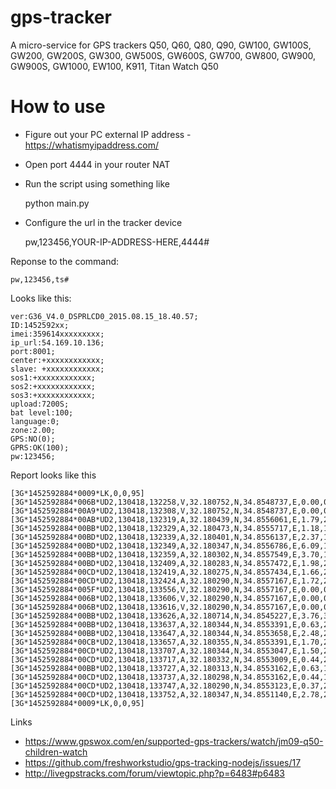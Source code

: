 # gps-tracker

A micro-service for GPS trackers Q50, Q60, 
Q80, Q90, GW100, GW100S, GW200, GW200S, GW300, GW500S, 
GW600S, GW700, GW800, GW900, GW900S, GW1000, EW100, K911, 
Titan Watch Q50


# How to use


* Figure out your PC external IP address - https://whatismyipaddress.com/
* Open port 4444 in your router NAT
* Run the script using something like
 
    python main.py
    
* Configure the url in the tracker device
 
    pw,123456,YOUR-IP-ADDRESS-HERE,4444# 


Reponse to the command:

    pw,123456,ts#
    
Looks like this:

    ver:G36_V4.0_DSPRLCD0_2015.08.15_18.40.57;
    ID:1452592xx;
    imei:359614xxxxxxxxx;
    ip_url:54.169.10.136;
    port:8001;
    center:+xxxxxxxxxxxx;
    slave: +xxxxxxxxxxxx;
    sos1:+xxxxxxxxxxxx;
    sos2:+xxxxxxxxxxxx;
    sos3:+xxxxxxxxxxxx;
    upload:7200S;
    bat level:100;
    language:0;
    zone:2.00;
    GPS:NO(0);
    GPRS:OK(100);
    pw:123456;

Report looks like this

    [3G*1452592884*0009*LK,0,0,95][3G*1452592884*006B*UD2,130418,132258,V,32.180752,N,34.8548737,E,0.00,0.0,0.0,5,100,96,0,0,00000000,1,255,425,2,33576,11402,164][3G*1452592884*00A9*UD2,130418,132308,V,32.180752,N,34.8548737,E,0.00,0.0,0.0,5,100,96,0,0,00000000,5,0,425,2,33576,11402,160,33576,12403,139,33576,11401,138,33576,11881,129,33576,11403,128][3G*1452592884*00AB*UD2,130418,132319,A,32.180439,N,34.8556061,E,1.79,207.6,0.0,5,100,96,0,0,00000000,5,0,425,2,33576,11402,159,33576,12403,139,33576,11401,137,33576,11881,129,33576,11403,128][3G*1452592884*00BB*UD2,130418,132329,A,32.180473,N,34.8555717,E,1.18,155.3,0.0,5,100,96,0,0,00000000,6,0,425,2,33576,11402,161,33576,12403,137,33576,11401,137,33552,11301,134,33576,11403,129,33576,11881,129][3G*1452592884*00BD*UD2,130418,132339,A,32.180401,N,34.8556137,E,2.37,147.4,0.0,5,100,96,0,0,00000000,6,255,425,2,33576,11402,159,33576,12403,138,33576,11401,137,33552,11301,134,33576,11403,131,33576,11881,129][3G*1452592884*00BD*UD2,130418,132349,A,32.180347,N,34.8556786,E,6.09,121.2,0.0,4,100,96,0,0,00000000,6,255,425,2,33576,11402,161,33576,12403,138,33576,11401,137,33552,11301,134,33576,11403,130,33576,11881,128][3G*1452592884*00BB*UD2,130418,132359,A,32.180302,N,34.8557549,E,3.70,119.8,0.0,4,100,96,0,0,00000000,6,0,425,2,33576,11402,161,33576,11401,145,33576,12403,138,33552,11301,135,33576,11403,130,33576,11881,129][3G*1452592884*00BD*UD2,130418,132409,A,32.180283,N,34.8557472,E,1.98,237.1,0.0,4,100,96,0,0,00000000,6,255,425,2,33576,11402,162,33576,11401,145,33576,12403,138,33552,11301,135,33576,11403,131,33576,11881,129][3G*1452592884*00CD*UD2,130418,132419,A,32.180275,N,34.8557434,E,1.66,299.7,0.0,4,100,96,0,0,00000000,7,255,425,2,33576,11402,160,33576,11401,143,33576,12403,138,33552,11301,135,33576,11403,131,33576,11884,131,33576,11881,128][3G*1452592884*00CD*UD2,130418,132424,A,32.180290,N,34.8557167,E,1.72,283.1,0.0,4,100,96,0,0,00000000,7,255,425,2,33576,11402,161,33576,11401,138,33576,12403,138,33552,11301,135,33576,11403,129,33576,11881,128,33576,11884,127][3G*1452592884*005F*UD2,130418,133556,V,32.180290,N,34.8557167,E,0.00,0.0,0.0,0,100,50,0,0,00000000,1,0,0,0,0,0,110][3G*1452592884*006B*UD2,130418,133606,V,32.180290,N,34.8557167,E,0.00,0.0,0.0,3,100,95,0,0,00000000,1,255,425,2,33576,11402,161][3G*1452592884*006B*UD2,130418,133616,V,32.180290,N,34.8557167,E,0.00,0.0,0.0,6,100,95,0,0,00000000,1,255,425,2,33576,11402,162][3G*1452592884*00BB*UD2,130418,133626,A,32.180714,N,34.8545227,E,3.76,310.4,0.0,7,100,95,0,0,00000000,6,0,425,2,33576,11402,161,33576,11401,139,33576,12403,137,33576,13862,130,33576,11881,128,33576,11403,128][3G*1452592884*00BB*UD2,130418,133637,A,32.180344,N,34.8553391,E,0.63,279.3,0.0,6,100,94,0,0,00000000,6,0,425,2,33576,11402,161,33576,12403,138,33576,11401,135,33576,11403,131,33576,13862,131,33576,11881,129][3G*1452592884*00BB*UD2,130418,133647,A,32.180344,N,34.8553658,E,2.48,265.0,0.0,6,100,94,0,0,00000000,6,0,425,2,33576,11402,161,33576,11401,141,33576,12403,139,33576,13862,131,33576,11403,129,33576,11881,128][3G*1452592884*00CB*UD2,130418,133657,A,32.180355,N,34.8553391,E,1.70,257.4,0.0,6,100,94,0,0,00000000,7,0,425,2,33576,11402,161,33576,11401,139,33576,12403,139,33552,11301,136,33576,13862,131,33576,11403,129,33576,11881,129][3G*1452592884*00CD*UD2,130418,133707,A,32.180344,N,34.8553047,E,1.50,247.1,0.0,6,100,95,0,0,00000000,7,255,425,2,33576,11402,161,33576,11401,141,33576,12403,138,33552,11301,136,33576,13862,131,33576,11403,129,33576,11881,128][3G*1452592884*00CD*UD2,130418,133717,A,32.180332,N,34.8553009,E,0.44,212.9,0.0,6,100,95,0,0,00000000,7,255,425,2,33576,11402,162,33576,11401,140,33576,12403,137,33552,11301,135,33576,13862,130,33576,11881,128,33576,11403,127][3G*1452592884*00BB*UD2,130418,133727,A,32.180313,N,34.8553162,E,0.63,171.7,0.0,6,100,95,0,0,00000000,6,0,425,2,33576,11402,162,33576,11401,139,33576,12403,138,33552,11301,135,33576,13862,130,33576,11881,129][3G*1452592884*00CD*UD2,130418,133737,A,32.180298,N,34.8553162,E,0.44,182.8,0.0,6,100,95,0,0,00000000,7,255,425,2,33576,11402,160,33576,11401,139,33576,12403,138,33552,11301,135,33576,13862,129,33576,11881,129,33576,11403,126][3G*1452592884*00CD*UD2,130418,133747,A,32.180290,N,34.8553123,E,0.37,233.9,0.0,6,100,95,0,0,00000000,7,255,425,2,33576,11402,161,33576,12403,139,33576,11401,139,33552,11301,135,33576,16283,131,33576,13862,129,33576,11881,129][3G*1452592884*00CD*UD2,130418,133752,A,32.180347,N,34.8551140,E,2.78,278.5,0.0,6,100,95,0,0,00000000,7,255,425,2,33576,11402,161,33576,12403,139,33576,11401,138,33552,11301,135,33576,16283,131,33576,13862,129,33576,11881,129][3G*1452592884*0009*LK,0,0,95]






Links

*  https://www.gpswox.com/en/supported-gps-trackers/watch/jm09-q50-children-watch
*  https://github.com/freshworkstudio/gps-tracking-nodejs/issues/17
*  http://livegpstracks.com/forum/viewtopic.php?p=6483#p6483


